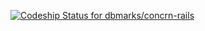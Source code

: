 [ ![Codeship Status for dbmarks/concrn-rails](https://www.codeship.io/projects/6769f830-e773-0131-9491-1a5aac3dee39/status)](https://www.codeship.io/projects/25924)
